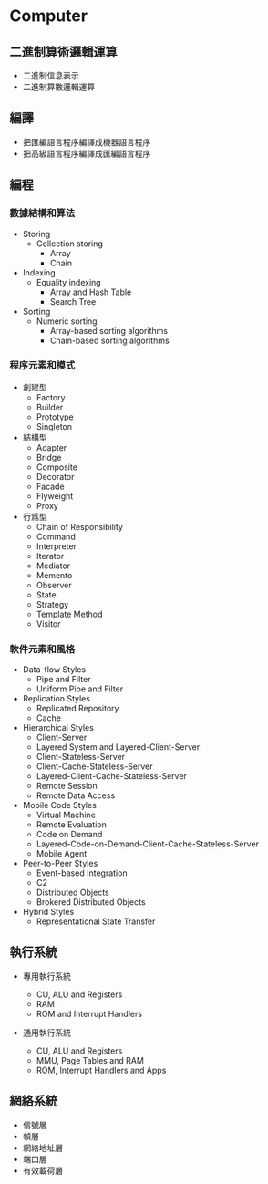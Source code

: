 # Computer

## 二進制算術邏輯運算

- 二進制信息表示
- 二進制算數邏輯運算

## 編譯

- 把匯編語言程序編譯成機器語言程序
- 把高級語言程序編譯成匯編語言程序

## 編程

### 數據結構和算法

- Storing
  - Collection storing
    - Array
    - Chain
- Indexing
  - Equality indexing
    - Array and Hash Table
    - Search Tree
- Sorting
  - Numeric sorting
    - Array-based sorting algorithms
    - Chain-based sorting algorithms

### 程序元素和模式

- 創建型
  - Factory
  - Builder
  - Prototype
  - Singleton
- 結構型
  - Adapter
  - Bridge
  - Composite
  - Decorator
  - Facade
  - Flyweight
  - Proxy
- 行爲型
  - Chain of Responsibility
  - Command
  - Interpreter
  - Iterator
  - Mediator
  - Memento
  - Observer
  - State
  - Strategy
  - Template Method
  - Visitor

### 軟件元素和風格

- Data-flow Styles
  - Pipe and Filter
  - Uniform Pipe and Filter
- Replication Styles
  - Replicated Repository
  - Cache
- Hierarchical Styles
  - Client-Server
  - Layered System and Layered-Client-Server
  - Client-Stateless-Server
  - Client-Cache-Stateless-Server
  - Layered-Client-Cache-Stateless-Server
  - Remote Session
  - Remote Data Access
- Mobile Code Styles
  - Virtual Machine
  - Remote Evaluation
  - Code on Demand
  - Layered-Code-on-Demand-Client-Cache-Stateless-Server
  - Mobile Agent
- Peer-to-Peer Styles
  - Event-based Integration
  - C2
  - Distributed Objects
  - Brokered Distributed Objects
- Hybrid Styles
  - Representational State Transfer

## 執行系統

- 專用執行系統
  - CU, ALU and Registers
  - RAM
  - ROM and Interrupt Handlers

- 通用執行系統
  - CU, ALU and Registers
  - MMU, Page Tables and RAM
  - ROM, Interrupt Handlers and Apps

## 網絡系統

- 信號層
- 幀層
- 網絡地址層
- 端口層
- 有效載荷層
